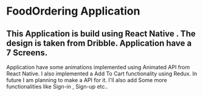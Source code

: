 # FoodOrdering Application 

## This Application is build using React Native . The design is taken from Dribble. Application have a 7 Screens.
Application have some animations implemented using Animated API from React Native.
I also implemented a Add To Cart functionality using Redux.
In future I am planning to make a API for it. I'll also add Some more functionalities like Sign-in , Sign-up etc..


